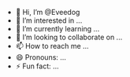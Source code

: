 - 👋 Hi, I’m @Eveedog
- 👀 I’m interested in ...
- 🌱 I’m currently learning ...
- 💞️ I’m looking to collaborate on ...
- 📫 How to reach me ...
- 😄 Pronouns: ...
- ⚡ Fun fact: ...

<!---
Eveedog/Eveedog is a ✨ special ✨ repository because its `README.md` (this file) appears on your GitHub profile.
You can click the Preview link to take a look at your changes.
--->
